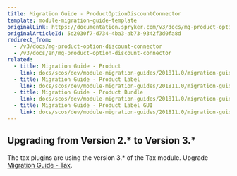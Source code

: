 ```yaml
---
title: Migration Guide - ProductOptionDiscountConnector
template: module-migration-guide-template
originalLink: https://documentation.spryker.com/v3/docs/mg-product-option-discount-connector
originalArticleId: 5d2030f7-d734-4ba3-ab73-9342f3d0fa8d
redirect_from:
  - /v3/docs/mg-product-option-discount-connector
  - /v3/docs/en/mg-product-option-discount-connector
related:
  - title: Migration Guide - Product
    link: docs/scos/dev/module-migration-guides/201811.0/migration-guide-product.html
  - title: Migration Guide - Product Label
    link: docs/scos/dev/module-migration-guides/201811.0/migration-guide-productlabel.html
  - title: Migration Guide - Product Bundle
    link: docs/scos/dev/module-migration-guides/201811.0/migration-guide-productbundle.html
  - title: Migration Guide - Product Label GUI
    link: docs/scos/dev/module-migration-guides/201811.0/migration-guide-productlabelgui.html
---
```


## Upgrading from Version 2.* to Version 3.*
The tax plugins are using the version 3.* of the Tax module. Upgrade [Migration Guide - Tax](/docs/scos/dev/module-migration-guides/{{page.version}}/migration-guide-tax.html).
